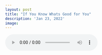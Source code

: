 ```yaml
---
layout: post
title: "If You Know Whats Good for You"
description: 'Jan 23, 2022'
image:
---
```


<audio controls preload="metadata">
  <source src="https://docs.google.com/uc?export=open&id=1s_AqrtXzzii6PQn1oTyJZKe4-pkd08C9" type="audio/mp3">
Your browser does not support the audio element.
</audio>
